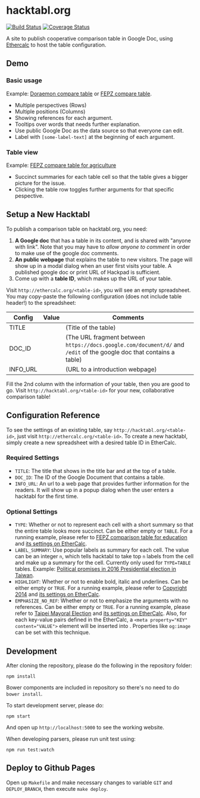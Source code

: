 hacktabl.org
================

[![Build Status](https://travis-ci.org/g0v/hacktabl.svg?branch=2)](https://travis-ci.org/g0v/hacktabl) [![Coverage Status](https://coveralls.io/repos/g0v/hacktabl/badge.svg?branch=2&service=github)](https://coveralls.io/github/g0v/hacktabl?branch=2)

A site to publish cooperative comparison table in Google Doc, using [Ethercalc](http://ethercalc.org) to host the table configuration.


Demo
----

### Basic usage

Example: [Doraemon compare table](http://hacktabl.org/doratable) or [FEPZ compare table](http://hacktabl.org/fepz).

* Multiple perspectives (Rows)
* Multiple positions (Columns)
* Showing references for each argument.
* Tooltips over words that needs further explanation.
* Use public Google Doc as the data source so that everyone can edit.
* Label with `[some-label-text]` at the beginning of each argument.

### Table view

Example: [FEPZ compare table for agriculture](http://hacktabl.org/fepz-agriculture)

* Succinct summaries for each table cell so that the table gives a bigger picture for the issue.
* Clicking the table row toggles further arguments for that specific pespective.


Setup a New Hacktabl
--------------------

To publish a comparison table on hacktabl.org, you need:

1. **A Google doc** that has a table in its content, and is shared with "anyone with link". Note that you may have to *allow anyone to comment* in order to make use of the google doc comments.
2. **An public webpage** that explains the table to new visitors. The page will show up in a modal dialog when an user first visits your table. A published google doc or print URL of Hackpad is sufficient.
3. Come up with a **table ID**, which makes up the URL of your table.

Visit `http://ethercalc.org/<table-id>`, you will see an empty spreadsheet.
You may copy-paste the following configuration (does not include table header!) to the spreadsheet:

Config | Value | Comments
---- | ---- | ----
TITLE    | | (Title of the table)
DOC_ID   | | (The URL fragment between `https://docs.google.com/document/d/` and `/edit` of the google doc that contains a table)
INFO_URL | | (URL to a introduction webpage)

Fill the 2nd column with the information of your table, then you are good to go. Visit `http://hacktabl.org/<table-id>` for your new, collaborative comparison table!


Configuration Reference
-----------------
To see the settings of an existing table, say `http://hacktabl.org/<table-id>`, just visit `http://ethercalc.org/<table-id>`. To create a new hacktabl, simply create a new spreadsheet with a desired table ID in EtherCalc.


### Required Settings
* `TITLE`: The title that shows in the title bar and at the top of a table.
* `DOC_ID`: The ID of the Google Document that contains a table.
* `INFO_URL`: An url to a web page that provides further information for the readers. It will show up in a popup dialog when the user enters a hacktabl for the first time.

### Optional Settings

* `TYPE`: Whether or not to represent each cell with a short summary so that the entire table looks more succinct. Can be either empty or `TABLE`. For a running example, please refer to [FEPZ comparison table for education](http://hacktabl.org/fepz-edu) and [its settings on EtherCalc](http://ethercalc.org/fepz-edu).
* `LABEL_SUMMARY`: Use popular labels as summary for each cell. The value can be an integer `n`, which tells hacktabl to take top `n` labels from the cell and make up a summary for the cell. Currently only used for `TYPE=TABLE` tables. Example: [Political promises in 2016 Presidential election in Taiwan](http://hacktabl.org/president2016-table).
* `HIGHLIGHT`: Whether or not to enable bold, italic and underlines. Can be either empty or `TRUE`. For a running example, please refer to [Copyright 2014](http://hacktabl.org/copyright2014) and [its settings on EtherCalc](http://ethercalc.org/copyright2014).
* `EMPHASIZE_NO_REF`: Whether or not to emphasize the arguments with no references. Can be either empty or `TRUE`. For a running example, please refer to [Taipei Mayoral Election](http://hacktabl.org/taipei-mayoral-election-2014) and [its settings on EtherCalc](http://ethercalc.org/taipei-mayoral-election-2014).
Also, for each key-value pairs defined in the EtherCalc, a `<meta property="KEY" content="VALUE">` element will be inserted into <head>. Properties like `og:image` can be set with this technique.


Development
-----------

After cloning the repository, please do the following in the repository folder:

```
npm install
```

Bower components are included in repository so there's no need to do `bower install`.

To start development server, please do:

```
npm start
```

And open up `http://localhost:5000` to see the working website.

When developing parsers, please run unit test using:

```
npm run test:watch
```


Deploy to Github Pages
----------------------

Open up `Makefile` and make necessary changes to variable `GIT` and `DEPLOY_BRANCH`, then execute `make deploy`.
